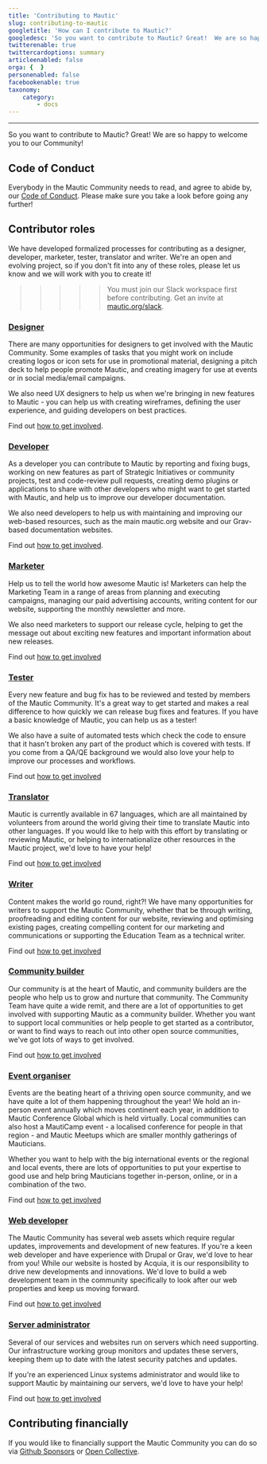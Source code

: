 ```yaml
---
title: 'Contributing to Mautic'
slug: contributing-to-mautic
googletitle: 'How can I contribute to Mautic?'
googledesc: 'So you want to contribute to Mautic? Great!  We are so happy to welcome you to our Community! We have opportunities for many skillsets!'
twitterenable: true
twittercardoptions: summary
articleenabled: false
orga: {  }
personenabled: false
facebookenable: true
taxonomy:
    category:
        - docs
---
```


---
So you want to contribute to Mautic? Great!  We are so happy to welcome you to our Community!

## Code of Conduct
Everybody in the Mautic Community needs to read, and agree to abide by, our [Code of Conduct][code-of-conduct].  Please make sure you take a look before going any further!

## Contributor roles

We have developed formalized processes for contributing as a designer, developer, marketer, tester, translator and writer. We're an open and evolving project, so if you don't fit into any of these roles, please let us know and we will work with you to create it!

>>>>> You must join our Slack workspace first before contributing. Get an invite at [mautic.org/slack][mautic-slack].

### [Designer][designer]
There are many opportunities for designers to get involved with the Mautic Community. Some examples of tasks that you might work on include creating logos or icon sets for use in promotional material, designing a pitch deck to help people promote Mautic, and creating imagery for use at events or in social media/email campaigns.

We also need UX designers to help us when we're bringing in new features to Mautic - you can help us with creating wireframes, defining the user experience, and guiding developers on best practices.

Find out [how to get involved][designer].

### [Developer][developer]
As a developer you can contribute to Mautic by reporting and fixing bugs, working on new features as part of Strategic Initiatives or community projects, test and code-review pull requests, creating demo plugins or applications to share with other developers who might want to get started with Mautic, and help us to improve our developer documentation.

We also need developers to help us with maintaining and improving our web-based resources, such as the main mautic.org website and our Grav-based documentation websites.

Find out [how to get involved][developer].

### [Marketer][marketer]
Help us to tell the world how awesome Mautic is! Marketers can help the Marketing Team in a range of areas from planning and executing campaigns, managing our paid advertising accounts, writing content for our website, supporting the monthly newsletter and more.

We also need marketers to support our release cycle, helping to get the message out about exciting new features and important information about new releases.

Find out [how to get involved][marketer]

### [Tester][tester]
Every new feature and bug fix has to be reviewed and tested by members of the Mautic Community.  It's a great way to get started and makes a real difference to how quickly we can release bug fixes and features. If you have a basic knowledge of Mautic, you can help us as a tester!

We also have a suite of automated tests which check the code to ensure that it hasn't broken any part of the product which is covered with tests.  If you come from a QA/QE background we would also love your help to improve our processes and workflows.

Find out [how to get involved][tester]

### [Translator][translator]
Mautic is currently available in 67 languages, which are all maintained by volunteers from around the world giving their time to translate Mautic into other languages.  If you would like to help with this effort by translating or reviewing Mautic, or helping to internationalize other resources in the Mautic project, we'd love to have your help!

Find out [how to get involved][translator]
### [Writer][writer]
Content makes the world go round, right?!  We have many opportunities for writers to support the Mautic Community, whether that be through writing, proofreading and editing content for our website, reviewing and optimising existing pages, creating compelling content for our marketing and communications or supporting the Education Team as a technical writer.

Find out [how to get involved][writer]

### [Community builder][community]
Our community is at the heart of Mautic, and community builders are the people who help us to grow and nurture that community.  The Community Team have quite a wide remit, and there are a lot of opportunities to get involved with supporting Mautic as a community builder.  Whether you want to support local communities or help people to get started as a contributor, or want to find ways to reach out into other open source communities, we've got lots of ways to get involved.

Find out [how to get involved][community]
### [Event organiser][events]
Events are the beating heart of a thriving open source community, and we have quite a lot of them happening throughout the year!  We hold an in-person event annually which moves continent each year, in addition to Mautic Conference Global which is held virtually.  Local communities can also host a MautiCamp event - a localised conference for people in that region - and Mautic Meetups which are smaller monthly gatherings of Mauticians.

Whether you want to help with the big international events or the regional and local events, there are lots of opportunities to put your expertise to good use and help bring Mauticians together in-person, online, or in a combination of the two.

Find out [how to get involved][events]
### [Web developer][web-developer]
The Mautic Community has several web assets which require regular updates, improvements and development of new features. If you're a keen web developer and have experience with Drupal or Grav, we'd love to hear from you!  While our website is hosted by Acquia, it is our responsibility to drive new developments and innovations. We'd love to build a web development team in the community specifically to look after our web properties and keep us moving forward.

Find out [how to get involved][web-developer]
### [Server administrator][server-admin]
Several of our services and websites run on servers which need supporting. Our infrastructure working group monitors and updates these servers, keeping them up to date with the latest security patches and updates.

If you're an experienced Linux systems administrator and would like to support Mautic by maintaining our servers, we'd love to have your help!

Find out [how to get involved][server-admin]
## Contributing financially

If you would like to financially support the Mautic Community you can do so via [Github Sponsors][gh-sponsors] or [Open Collective][open-collective].

[code-of-conduct]: </community-wide-resources/code-of-conduct>
[mautic-slack]: <https://www.mautic.org/slack>
[designer]: </contributing-to-mautic/designer>
[developer]: </contributing-to-mautic/developer>
[marketer]: </contributing-to-mautic/marketing-team>
[tester]: </contributing-to-mautic/tester>
[translator]: </contributing-to-mautic/translator>
[writer]:</contributing-to-mautic/writer>
[community]:</contributing-to-mautic/community-builder>
[events]:</contributing-to-mautic/event-organizer>
[web-developer]:</contributing-to-mautic/web-developer>
[server-admin]: </contributing-to-mautic/server-admin>
[gh-sponsors]: <https://github.com/sponsors/mautic>
[open-collective]: <https://www.opencollective.com/mautic>
